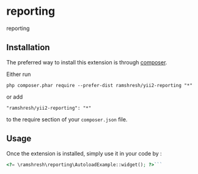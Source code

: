 reporting
=========
reporting

Installation
------------

The preferred way to install this extension is through [composer](http://getcomposer.org/download/).

Either run

```
php composer.phar require --prefer-dist ramshresh/yii2-reporting "*"
```

or add

```
"ramshresh/yii2-reporting": "*"
```

to the require section of your `composer.json` file.


Usage
-----

Once the extension is installed, simply use it in your code by  :

```php
<?= \ramshresh\reporting\AutoloadExample::widget(); ?>```